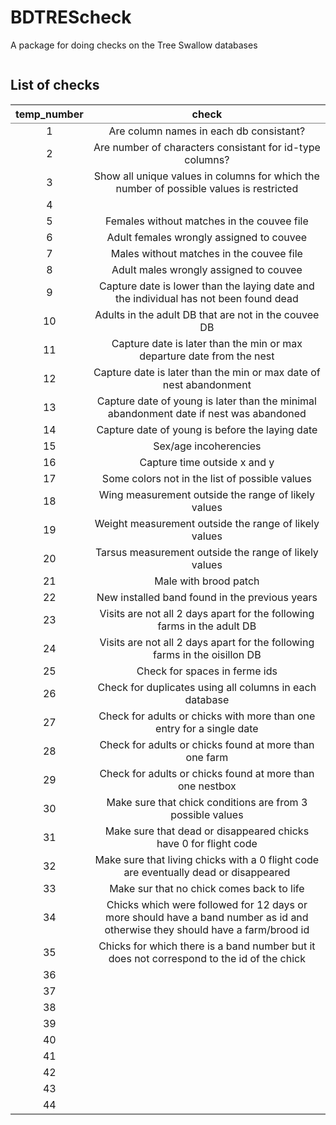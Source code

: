 
# BDTREScheck
A package for doing checks on the Tree Swallow databases

```r


```

## List of checks

<table class='gmisc_table' style='border-collapse: collapse; margin-top: 1em; margin-bottom: 1em;' >
<thead>
<tr>
<th style='border-bottom: 1px solid grey; border-top: 2px solid grey; text-align: center;'>temp_number</th>
<th style='border-bottom: 1px solid grey; border-top: 2px solid grey; text-align: center;'>check</th>
</tr>
</thead>
<tbody>
<tr>
<td style='text-align: center;'>1</td>
<td style='text-align: center;'>Are column names in each db consistant?</td>
</tr>
<tr>
<td style='text-align: center;'>2</td>
<td style='text-align: center;'>Are number of characters consistant for id-type columns?</td>
</tr>
<tr>
<td style='text-align: center;'>3</td>
<td style='text-align: center;'>Show all unique values in columns for which the number of possible values is restricted</td>
</tr>
<tr>
<td style='text-align: center;'>4</td>
<td style='text-align: center;'></td>
</tr>
<tr>
<td style='text-align: center;'>5</td>
<td style='text-align: center;'>Females without matches in the couvee file</td>
</tr>
<tr>
<td style='text-align: center;'>6</td>
<td style='text-align: center;'>Adult females wrongly assigned to couvee</td>
</tr>
<tr>
<td style='text-align: center;'>7</td>
<td style='text-align: center;'>Males without matches in the couvee file</td>
</tr>
<tr>
<td style='text-align: center;'>8</td>
<td style='text-align: center;'>Adult males wrongly assigned to couvee</td>
</tr>
<tr>
<td style='text-align: center;'>9</td>
<td style='text-align: center;'>Capture date is lower than the laying date and the individual has not been found dead</td>
</tr>
<tr>
<td style='text-align: center;'>10</td>
<td style='text-align: center;'>Adults in the adult DB that are not in the couvee DB</td>
</tr>
<tr>
<td style='text-align: center;'>11</td>
<td style='text-align: center;'>Capture date is later than the min or max departure date from the nest</td>
</tr>
<tr>
<td style='text-align: center;'>12</td>
<td style='text-align: center;'>Capture date is later than the min or max date of nest abandonment</td>
</tr>
<tr>
<td style='text-align: center;'>13</td>
<td style='text-align: center;'>Capture date of young is later than the minimal abandonment date if nest was abandoned</td>
</tr>
<tr>
<td style='text-align: center;'>14</td>
<td style='text-align: center;'>Capture date of young is before the laying date</td>
</tr>
<tr>
<td style='text-align: center;'>15</td>
<td style='text-align: center;'>Sex/age incoherencies</td>
</tr>
<tr>
<td style='text-align: center;'>16</td>
<td style='text-align: center;'>Capture time outside x and y</td>
</tr>
<tr>
<td style='text-align: center;'>17</td>
<td style='text-align: center;'>Some colors not in the list of possible values</td>
</tr>
<tr>
<td style='text-align: center;'>18</td>
<td style='text-align: center;'>Wing measurement outside the range of likely values</td>
</tr>
<tr>
<td style='text-align: center;'>19</td>
<td style='text-align: center;'>Weight measurement outside the range of likely values</td>
</tr>
<tr>
<td style='text-align: center;'>20</td>
<td style='text-align: center;'>Tarsus measurement outside the range of likely values</td>
</tr>
<tr>
<td style='text-align: center;'>21</td>
<td style='text-align: center;'>Male with brood patch</td>
</tr>
<tr>
<td style='text-align: center;'>22</td>
<td style='text-align: center;'>New installed band found in the previous years</td>
</tr>
<tr>
<td style='text-align: center;'>23</td>
<td style='text-align: center;'>Visits are not all 2 days apart for the following farms in the adult DB</td>
</tr>
<tr>
<td style='text-align: center;'>24</td>
<td style='text-align: center;'>Visits are not all 2 days apart for the following farms in the oisillon DB</td>
</tr>
<tr>
<td style='text-align: center;'>25</td>
<td style='text-align: center;'>Check for spaces in ferme ids</td>
</tr>
<tr>
<td style='text-align: center;'>26</td>
<td style='text-align: center;'>Check for duplicates using all columns in each database</td>
</tr>
<tr>
<td style='text-align: center;'>27</td>
<td style='text-align: center;'>Check for adults or chicks with more than one entry for a single date</td>
</tr>
<tr>
<td style='text-align: center;'>28</td>
<td style='text-align: center;'>Check for adults or chicks found at more than one farm</td>
</tr>
<tr>
<td style='text-align: center;'>29</td>
<td style='text-align: center;'>Check for adults or chicks found at more than one nestbox</td>
</tr>
<tr>
<td style='text-align: center;'>30</td>
<td style='text-align: center;'>Make sure that chick conditions are from 3 possible values</td>
</tr>
<tr>
<td style='text-align: center;'>31</td>
<td style='text-align: center;'>Make sure that dead or disappeared chicks have 0 for flight code</td>
</tr>
<tr>
<td style='text-align: center;'>32</td>
<td style='text-align: center;'>Make sure that living chicks with a 0 flight code are eventually dead or disappeared</td>
</tr>
<tr>
<td style='text-align: center;'>33</td>
<td style='text-align: center;'>Make sur that no chick comes back to life</td>
</tr>
<tr>
<td style='text-align: center;'>34</td>
<td style='text-align: center;'>Chicks which were followed for 12 days or more should have a band number as id and otherwise they should have a farm/brood id</td>
</tr>
<tr>
<td style='text-align: center;'>35</td>
<td style='text-align: center;'>Chicks for which there is a band number but it does not correspond to the id of the chick</td>
</tr>
<tr>
<td style='text-align: center;'>36</td>
<td style='text-align: center;'></td>
</tr>
<tr>
<td style='text-align: center;'>37</td>
<td style='text-align: center;'></td>
</tr>
<tr>
<td style='text-align: center;'>38</td>
<td style='text-align: center;'></td>
</tr>
<tr>
<td style='text-align: center;'>39</td>
<td style='text-align: center;'></td>
</tr>
<tr>
<td style='text-align: center;'>40</td>
<td style='text-align: center;'></td>
</tr>
<tr>
<td style='text-align: center;'>41</td>
<td style='text-align: center;'></td>
</tr>
<tr>
<td style='text-align: center;'>42</td>
<td style='text-align: center;'></td>
</tr>
<tr>
<td style='text-align: center;'>43</td>
<td style='text-align: center;'></td>
</tr>
<tr>
<td style='border-bottom: 2px solid grey; text-align: center;'>44</td>
<td style='border-bottom: 2px solid grey; text-align: center;'></td>
</tr>
</tbody>
</table>